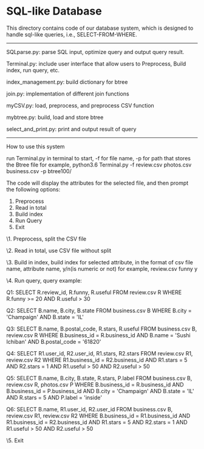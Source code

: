 # SQL-like Database

This directory contains code of our database system, which is designed to handle sql-like queries, 
i.e., SELECT-FROM-WHERE.

--------------------------------------------------------------------------------------------------------------------

SQLparse.py: parse SQL input, optimize query and output query result.

Terminal.py: include user interface that allow users to Preprocess, Build index, run query, etc.

index_management.py: build dictionary for btree

join.py: implementation of different join functions

myCSV.py: load, preprocess, and preprocess CSV function

mybtree.py: build, load and store btree

select_and_print.py: print and output result of query

--------------------------------------------------------------------------------------------------------------------

How to use this system

run Terminal.py in terminal to start, -f for file name, -p for path that stores the Btree file
    for example, python3.6 Terminal.py -f review.csv photos.csv business.csv -p btree100/

The code will display the attributes for the selected file, and then prompt the following options:
1. Preprocess
2. Read in total
3. Build index
4. Run Query
5. Exit


\1. Preprocess, split the CSV file

\2. Read in total, use CSV file without split

\3. Build in index, build index for selected attribute, in the format of csv file name, attribute name, y/n(is numeric or not)
   for example, review.csv funny y
   
\4. Run query, query example:
  
  Q1: SELECT R.review_id, R.funny, R.useful FROM review.csv R WHERE R.funny >= 20 AND R.useful > 30
  
  Q2: SELECT B.name, B.city, B.state FROM business.csv B WHERE B.city = 'Champaign' AND B.state = 'IL'
  
  Q3: SELECT B.name, B.postal_code, R.stars, R.useful FROM business.csv B, review.csv R WHERE B.business_id = R.business_id AND B.name = 'Sushi Ichiban' AND B.postal_code = '61820'
  
  Q4: SELECT R1.user_id, R2.user_id, R1.stars, R2.stars FROM review.csv R1, review.csv R2 WHERE R1.business_id = R2.business_id AND R1.stars = 5 AND R2.stars = 1 AND R1.useful > 50 AND R2.useful > 50
  
  Q5: SELECT B.name, B.city, B.state, R.stars, P.label FROM business.csv B, review.csv R, photos.csv P WHERE B.business_id = R.business_id AND B.business_id = P.business_id AND B.city = 'Champaign' AND B.state = 'IL' AND R.stars = 5 AND P.label = 'inside'
  
  Q6: SELECT B.name, R1.user_id, R2.user_id FROM business.csv B, review.csv R1, review.csv R2 WHERE B.business_id = R1.business_id AND R1.business_id = R2.business_id AND R1.stars = 5 AND R2.stars = 1 AND R1.useful > 50 AND R2.useful > 50
  
\5. Exit


